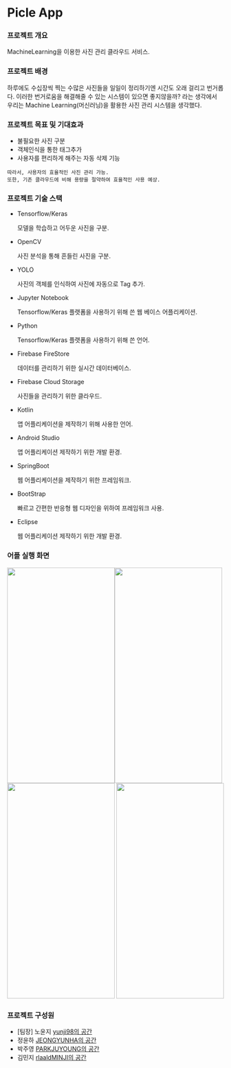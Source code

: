 # Picle App

### **프로젝트 개요**

MachineLearning을 이용한 사진 관리 클라우드 서비스.





### **프로젝트 배경**

하루에도 수십장씩 찍는 수많은 사진들을 일일이 정리하기엔 시간도 오래 걸리고 번거롭다. 이러한 번거로움을 해결해줄 수 있는 시스템이 있으면 좋지않을까? 라는 생각에서 우리는 Machine Learning(머신러닝)을 활용한 사진 관리 시스템을 생각했다.





### **프로젝트 목표** 및 기대효과

- 불필요한 사진 구분
- 객체인식을 통한 태그추가
- 사용자를 편리하게 해주는 자동 삭제 기능

```
따라서, 사용자의 효율적인 사진 관리 가능.
또한, 기존 클라우드에 비해 용량을 절약하여 효율적인 사용 예상.
```





### 프로젝트 기술 스택

- Tensorflow/Keras

  모델을 학습하고 어두운 사진을 구분.

- OpenCV

  사진 분석을 통해 흔들린 사진을 구분.

- YOLO

  사진의 객체를 인식하여 사진에 자동으로 Tag 추가.

- Jupyter Notebook

  Tensorflow/Keras 플랫폼을 사용하기 위해 쓴 웹 베이스 어플리케이션.

- Python

  Tensorflow/Keras 플랫폼을 사용하기 위해 쓴 언어.

- Firebase FireStore

  데이터를 관리하기 위한 실시간 데이터베이스.

- Firebase Cloud Storage

  사진들을 관리하기 위한 클라우드.

- Kotlin

  앱 어플리케이션을 제작하기 위해 사용한 언어.

- Android Studio

  앱 어플리케이션 제작하기 위한 개발 환경.

- SpringBoot

  웹 어플리케이션을 제작하기 위한 프레임워크.

- BootStrap

  빠르고 간편한 반응형 웹 디자인을 위하여 프레임워크 사용.

- Eclipse

  웹 어플리케이션 제작하기 위한 개발 환경.

  
### 어플 실행 화면
<img src="https://user-images.githubusercontent.com/48197531/113474808-2838db80-94ad-11eb-8306-366e21be8049.jpg" width="250" height="500"><img src="https://user-images.githubusercontent.com/48197531/113474811-296a0880-94ad-11eb-8f04-ec2ccad9cfb4.png" width="250" height="500"><img src="https://user-images.githubusercontent.com/48197531/113474809-296a0880-94ad-11eb-9524-20da061e60d8.jpg" width="250" height="500"> <img src="https://user-images.githubusercontent.com/48197531/113474811-296a0880-94ad-11eb-8f04-ec2ccad9cfb4.png" width="250" height="500">

  

### 프로젝트 구성원

- [팀장] 노윤지 [yunji98의 공간](https://github.com/yunji98)
- 정윤하 [JEONGYUNHA의 공간](https://github.com/JEONGYUNHA)
- 박주영 [PARKJUYOUNG의 공간](https://github.com/juzero98)
- 김민지 [rlaaldMINJI의 공간](https://github.com/rlaaldMINJI)
